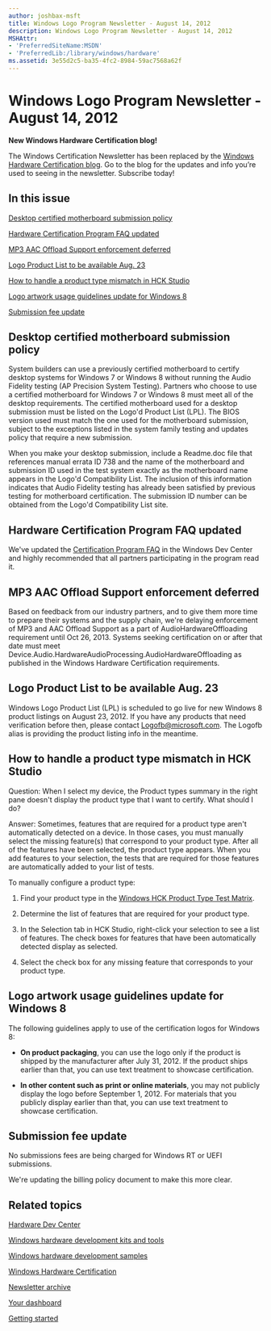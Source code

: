 ```yaml
---
author: joshbax-msft
title: Windows Logo Program Newsletter - August 14, 2012
description: Windows Logo Program Newsletter - August 14, 2012
MSHAttr:
- 'PreferredSiteName:MSDN'
- 'PreferredLib:/library/windows/hardware'
ms.assetid: 3e55d2c5-ba35-4fc2-8984-59ac7568a62f
---
```


# Windows Logo Program Newsletter - August 14, 2012


**New Windows Hardware Certification blog!**

The Windows Certification Newsletter has been replaced by the [Windows Hardware Certification blog](http://blogs.msdn.com/b/windows_hardware_certification/). Go to the blog for the updates and info you’re used to seeing in the newsletter. Subscribe today!

## In this issue


[Desktop certified motherboard submission policy](#mboard)

[Hardware Certification Program FAQ updated](#faq)

[MP3 AAC Offload Support enforcement deferred](#mp3aac)

[Logo Product List to be available Aug. 23](#logolist)

[How to handle a product type mismatch in HCK Studio](#mismatch)

[Logo artwork usage guidelines update for Windows 8](#logoart)

[Submission fee update](#fee)

## <a href="" id="mboard"></a>Desktop certified motherboard submission policy


System builders can use a previously certified motherboard to certify desktop systems for Windows 7 or Windows 8 without running the Audio Fidelity testing (AP Precision System Testing). Partners who choose to use a certified motherboard for Windows 7 or Windows 8 must meet all of the desktop requirements. The certified motherboard used for a desktop submission must be listed on the Logo'd Product List (LPL). The BIOS version used must match the one used for the motherboard submission, subject to the exceptions listed in the system family testing and updates policy that require a new submission.

When you make your desktop submission, include a Readme.doc file that references manual errata ID 738 and the name of the motherboard and submission ID used in the test system exactly as the motherboard name appears in the Logo'd Compatibility List. The inclusion of this information indicates that Audio Fidelity testing has already been satisfied by previous testing for motherboard certification. The submission ID number can be obtained from the Logo'd Compatibility List site.

## <a href="" id="faq"></a>Hardware Certification Program FAQ updated


We've updated the [Certification Program FAQ](http://msdn.microsoft.com/library/windows/hardware/gg463054) in the Windows Dev Center and highly recommended that all partners participating in the program read it.

## <a href="" id="mp3aac"></a>MP3 AAC Offload Support enforcement deferred


Based on feedback from our industry partners, and to give them more time to prepare their systems and the supply chain, we're delaying enforcement of MP3 and AAC Offload Support as a part of AudioHardwareOffloading requirement until Oct 26, 2013. Systems seeking certification on or after that date must meet Device.Audio.HardwareAudioProcessing.AudioHardwareOffloading as published in the Windows Hardware Certification requirements.

## <a href="" id="logolist"></a>Logo Product List to be available Aug. 23


Windows Logo Product List (LPL) is scheduled to go live for new Windows 8 product listings on August 23, 2012. If you have any products that need verification before then, please contact Logofb@microsoft.com. The Logofb alias is providing the product listing info in the meantime.

## <a href="" id="mismatch"></a>How to handle a product type mismatch in HCK Studio


Question: When I select my device, the Product types summary in the right pane doesn't display the product type that I want to certify. What should I do?

Answer: Sometimes, features that are required for a product type aren't automatically detected on a device. In those cases, you must manually select the missing feature(s) that correspond to your product type. After all of the features have been selected, the product type appears. When you add features to your selection, the tests that are required for those features are automatically added to your list of tests.

To manually configure a product type:

1.  Find your product type in the [Windows HCK Product Type Test Matrix](http://download.microsoft.com/download/2/3/6/23662F33-71E8-43C1-8547-5DE49B0374AB/windows-hck-product-type-matrix.zip).

2.  Determine the list of features that are required for your product type.

3.  In the Selection tab in HCK Studio, right-click your selection to see a list of features. The check boxes for features that have been automatically detected display as selected.

4.  Select the check box for any missing feature that corresponds to your product type.

## <a href="" id="logoart"></a>Logo artwork usage guidelines update for Windows 8


The following guidelines apply to use of the certification logos for Windows 8:

-   **On product packaging**, you can use the logo only if the product is shipped by the manufacturer after July 31, 2012. If the product ships earlier than that, you can use text treatment to showcase certification.

-   **In other content such as print or online materials**, you may not publicly display the logo before September 1, 2012. For materials that you publicly display earlier than that, you can use text treatment to showcase certification.

## <a href="" id="fee"></a>Submission fee update


No submissions fees are being charged for Windows RT or UEFI submissions.

We're updating the billing policy document to make this more clear.

## Related topics


[Hardware Dev Center](http://msdn.microsoft.com/en-US/windows/hardware/)

[Windows hardware development kits and tools](http://msdn.microsoft.com/windows/hardware/bg127147)

[Windows hardware development samples](http://code.msdn.microsoft.com/windowshardware/)

[Windows Hardware Certification](http://msdn.microsoft.com/en-US/windows/hardware/gg463010)

[Newsletter archive](windows-certification-newsletter-archive.md)

[Your dashboard](https://sysdev.microsoft.com/hardware/member/)

[Getting started](http://msdn.microsoft.com/library/windows/hardware/gg507680/)

 

 







